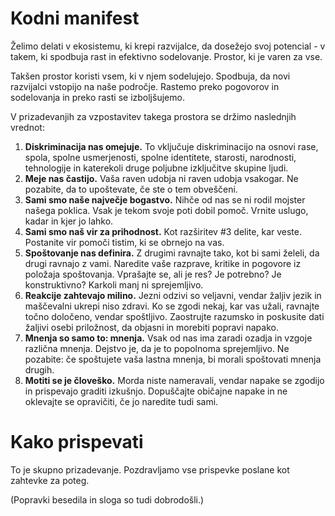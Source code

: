 Kodni manifest
==============

Želimo delati v ekosistemu, ki krepi razvijalce, da dosežejo svoj potencial - v takem, ki spodbuja rast in efektivno sodelovanje. Prostor, ki je varen za vse.

Takšen prostor koristi vsem, ki v njem sodelujejo. Spodbuja, da novi razvijalci vstopijo na naše področje. Rastemo preko pogovorov in sodelovanja in preko rasti se izboljšujemo.

V prizadevanjih za vzpostavitev takega prostora se držimo naslednjih vrednot:

1. **Diskriminacija nas omejuje.** To vključuje diskriminacijo na osnovi rase, spola, spolne usmerjenosti, spolne identitete, starosti, narodnosti, tehnologije in katerekoli druge poljubne izključitve skupine ljudi.
2. **Meje nas častijo.** Vaša raven udobja ni raven udobja vsakogar. Ne pozabite, da to upoštevate, če ste o tem obveščeni.
3. **Sami smo naše največje bogastvo.** Nihče od nas se ni rodil mojster našega poklica. Vsak je tekom svoje poti dobil pomoč. Vrnite uslugo, kadar in kjer jo lahko.
4. **Sami smo naš vir za prihodnost.** Kot razširitev #3 delite, kar veste. Postanite vir pomoči tistim, ki se obrnejo na vas.
5. **Spoštovanje nas definira.** Z drugimi ravnajte tako, kot bi sami želeli, da drugi ravnajo z vami. Naredite vaše razprave, kritike in pogovore iz položaja spoštovanja. Vprašajte se, ali je res? Je potrebno? Je konstruktivno? Karkoli manj ni sprejemljivo.
6. **Reakcije zahtevajo milino.** Jezni odzivi so veljavni, vendar žaljiv jezik in maščevalni ukrepi niso zdravi. Ko se zgodi nekaj, kar vas užali, ravnajte točno določeno, vendar spoštljivo. Zaostrujte razumsko in poskusite dati žaljivi osebi priložnost, da objasni in morebiti popravi napako.
7. **Mnenja so samo to: mnenja.** Vsak od nas ima zaradi ozadja in vzgoje različna mnenja. Dejstvo je, da je to popolnoma sprejemljivo. Ne pozabite: če spoštujete vaša lastna mnenja, bi morali spoštovati mnenja drugih.
8. **Motiti se je človeško.** Morda niste nameravali, vendar napake se zgodijo in prispevajo graditi izkušnjo. Dopuščajte običajne napake in ne oklevajte se opravičiti, če jo naredite tudi sami.

Kako prispevati
===============

To je skupno prizadevanje. Pozdravljamo vse prispevke poslane kot zahtevke za poteg.

(Popravki besedila in sloga so tudi dobrodošli.)

